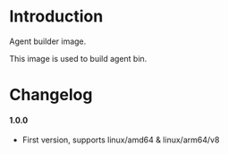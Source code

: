 # Introduction
Agent builder image.  

This image is used to build agent bin.

# Changelog
#### 1.0.0
- First version, supports linux/amd64 & linux/arm64/v8
